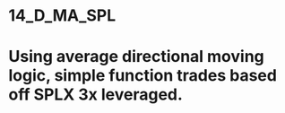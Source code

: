 # 14_D_MA_SPL
# Using average directional moving logic, simple function trades based off SPLX 3x leveraged.

